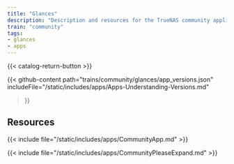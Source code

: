```yaml
---
title: "Glances"
description: "Description and resources for the TrueNAS community application called Glances."
train: "community"
tags:
- glances
- apps
---
```


{{< catalog-return-button >}}

{{< github-content 
    path="trains/community/glances/app_versions.json"
	includeFile="/static/includes/apps/Apps-Understanding-Versions.md"
>}}

## Resources

{{< include file="/static/includes/apps/CommunityApp.md" >}}

{{< include file="/static/includes/apps/CommunityPleaseExpand.md" >}}

<!--
<div class="docs-sections">

{{< doc-card title="<appname> Deployments" link="/resources/"
descr="How to deploy and configure the <appname> app." >}}

</div>
-->
